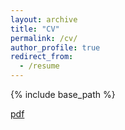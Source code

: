 ```yaml
---
layout: archive
title: "CV"
permalink: /cv/
author_profile: true
redirect_from:
  - /resume
---
```


{% include base_path %}

[pdf](https://github.com/laurenqu/laurenqu.github.io/blob/master/files/cv_0912.pdf)

